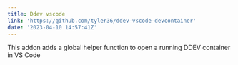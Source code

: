 ```yaml
---
title: Ddev vscode
link: 'https://github.com/tyler36/ddev-vscode-devcontainer'
date: '2023-04-10 14:57:41Z'
---
```


﻿This addon adds a global helper function to open a running DDEV container in VS Code
